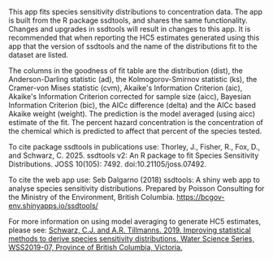 This app fits species sensitivity distributions to concentration data. 
The app is built from the R package ssdtools, and shares the same functionality. 
Changes and upgrades in ssdtools will result in changes to this app. 
It is recommended that when reporting the HC5 estimates generated using this app that the version of ssdtools and the name of the distributions fit to the dataset are listed.

The columns in the goodness of fit table are the distribution (dist), the Anderson-Darling statistic (ad), the Kolmogorov-Smirnov statistic (ks), the Cramer-von Mises statistic (cvm), Akaike's Information Criterion (aic), Akaike's Information Criterion corrected for sample size (aicc), Bayesian Information Criterion (bic), the AICc difference (delta) and the AICc based Akaike weight (weight). 
The prediction is the model averaged (using aicc) estimate of the fit. 
The percent hazard concentration is the concentration of the chemical which is predicted to affect that percent of the species tested.

To cite package ssdtools in publications use:
Thorley, J., Fisher, R., Fox, D., and Schwarz, C. 2025. ssdtools v2: An R package to fit Species Sensitivity Distributions. JOSS 10(105): 7492. doi:10.21105/joss.07492.

To cite the web app use:
Seb Dalgarno (2018) ssdtools: A shiny web app to analyse species sensitivity distributions. Prepared by Poisson Consulting for the Ministry of the Environment, British Columbia. https://bcgov-env.shinyapps.io/ssdtools/

For more information on using model averaging to generate HC5 estimates, please see:
[Schwarz, C.J. and A.R. Tillmanns. 2019. Improving statistical methods to derive species sensitivity distributions. Water Science Series, WSS2019-07, Province of British Columbia, Victoria.](http://a100.gov.bc.ca/appsdata/acat/documents/r57400/2_1568399094009_8398900200.pdf)